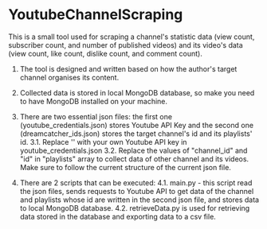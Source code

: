 # YoutubeChannelScraping
This is a small tool used for scraping a channel's statistic data (view count, subscriber count, and number of published videos) and its video's data (view count, like count, dislike count, and comment count).

1. The tool is designed and written based on how the author's target channel organises its content. 

2. Collected data is stored in local MongoDB database, so make you need to have MongoDB installed on your machine. 

3. There are two essential json files: the first one (youtube_credentials.json) stores Youtube API Key and the second one (dreamcatcher_ids.json) stores the target channel's id and its playlists' id. 
  3.1. Replace '<add your own api key here>' with your own Youtube API key in youtube_credentials.json
  3.2. Replace the values of "channel_id" and "id" in "playlists" array to collect data of other channel and its videos. Make sure to follow the current structure of the current json file.

4. There are 2 scripts that can be executed: 
  4.1. main.py - this script read the json files, sends requests to Youtube API to get data of the channel and playlists whose id are written in the second json file, and stores data to local MongoDB database.
  4.2. retrieveData.py is used for retrieving data stored in the database and exporting data to a csv file. 

